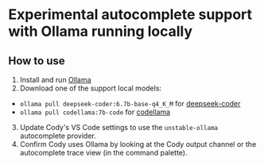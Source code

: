 # Experimental autocomplete support with Ollama running locally

## How to use

1. Install and run [Ollama](https://ollama.ai/)
2. Download one of the support local models:
  - `ollama pull deepseek-coder:6.7b-base-q4_K_M` for [deepseek-coder](https://ollama.ai/library/deepseek-coder)
  - `ollama pull codellama:7b-code` for [codellama](https://ollama.ai/library/codellama)
3. Update Cody's VS Code settings to use the `unstable-ollama` autocomplete provider.
4. Confirm Cody uses Ollama by looking at the Cody output channel or the autocomplete trace view (in the command palette).
